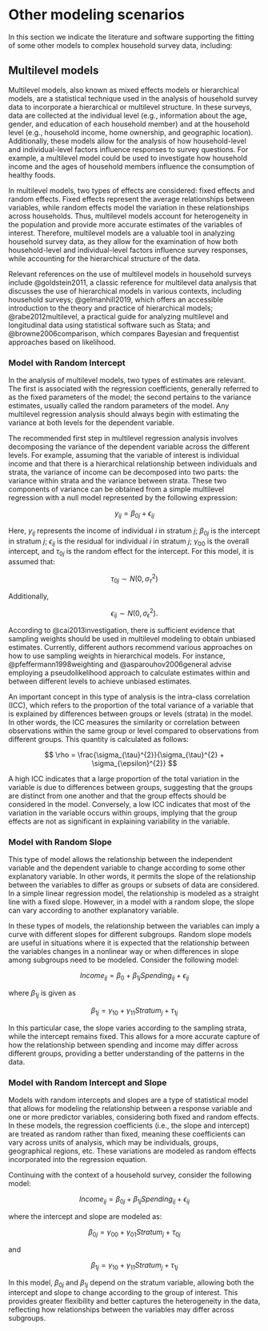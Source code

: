 # Other modeling scenarios

In this section we indicate the literature and software supporting the fitting of some other models to complex household survey data, including:

## Multilevel models

Multilevel models, also known as mixed effects models or hierarchical models, are a statistical technique used in the analysis of household survey data to incorporate a hierarchical or multilevel structure. In these surveys, data are collected at the individual level (e.g., information about the age, gender, and education of each household member) and at the household level (e.g., household income, home ownership, and geographic location). Additionally, these models allow for the analysis of how household-level and individual-level factors influence responses to survey questions. For example, a multilevel model could be used to investigate how household income and the ages of household members influence the consumption of healthy foods.

In multilevel models, two types of effects are considered: fixed effects and random effects. Fixed effects represent the average relationships between variables, while random effects model the variation in these relationships across households. Thus, multilevel models account for heterogeneity in the population and provide more accurate estimates of the variables of interest. Therefore, multilevel models are a valuable tool in analyzing household survey data, as they allow for the examination of how both household-level and individual-level factors influence survey responses, while accounting for the hierarchical structure of the data.

Relevant references on the use of multilevel models in household surveys include @goldstein2011, a classic reference for multilevel data analysis that discusses the use of hierarchical models in various contexts, including household surveys; @gelmanhill2019, which offers an accessible introduction to the theory and practice of hierarchical models; @rabe2012multilevel, a practical guide for analyzing multilevel and longitudinal data using statistical software such as Stata; and @browne2006comparison, which compares Bayesian and frequentist approaches based on likelihood.

### Model with Random Intercept

In the analysis of multilevel models, two types of estimates are relevant. The first is associated with the regression coefficients, generally referred to as the fixed parameters of the model; the second pertains to the variance estimates, usually called the random parameters of the model. Any multilevel regression analysis should always begin with estimating the variance at both levels for the dependent variable.

The recommended first step in multilevel regression analysis involves decomposing the variance of the dependent variable across the different levels. For example, assuming that the variable of interest is individual income and that there is a hierarchical relationship between individuals and strata, the variance of income can be decomposed into two parts: the variance within strata and the variance between strata. These two components of variance can be obtained from a simple multilevel regression with a null model represented by the following expression:

$$
y_{ij} = \beta_{0j} + \epsilon_{ij}
$$

Here, $y_{ij}$ represents the income of individual $i$ in stratum $j$; $\beta_{0j}$ is the intercept in stratum $j$; $\epsilon_{ij}$ is the residual for individual $i$ in stratum $j$; $\gamma_{00}$ is the overall intercept, and $\tau_{0j}$ is the random effect for the intercept. For this model, it is assumed that:

$$
\tau_{0j} \sim N(0, \sigma_{\tau}^{2})
$$ 

Additionally,

$$
\epsilon_{ij} \sim N(0, \sigma_{\epsilon}^{2}).
$$ 

According to @cai2013investigation, there is sufficient evidence that sampling weights should be used in multilevel modeling to obtain unbiased estimates. Currently, different authors recommend various approaches on how to use sampling weights in hierarchical models. For instance, @pfeffermann1998weighting and @asparouhov2006general advise employing a pseudolikelihood approach to calculate estimates within and between different levels to achieve unbiased estimates.

An important concept in this type of analysis is the intra-class correlation (ICC), which refers to the proportion of the total variance of a variable that is explained by differences between groups or levels (strata) in the model. In other words, the ICC measures the similarity or correlation between observations within the same group or level compared to observations from different groups. This quantity is calculated as follows:

$$
\rho = \frac{\sigma_{\tau}^{2}}{\sigma_{\tau}^{2} + \sigma_{\epsilon}^{2}}
$$

A high ICC indicates that a large proportion of the total variation in the variable is due to differences between groups, suggesting that the groups are distinct from one another and that the group effects should be considered in the model. Conversely, a low ICC indicates that most of the variation in the variable occurs within groups, implying that the group effects are not as significant in explaining variability in the variable.

### Model with Random Slope

This type of model allows the relationship between the independent variable and the dependent variable to change according to some other explanatory variable. In other words, it permits the slope of the relationship between the variables to differ as groups or subsets of data are considered. In a simple linear regression model, the relationship is modeled as a straight line with a fixed slope. However, in a model with a random slope, the slope can vary according to another explanatory variable.

In these types of models, the relationship between the variables can imply a curve with different slopes for different subgroups. Random slope models are useful in situations where it is expected that the relationship between the variables changes in a nonlinear way or when differences in slope among subgroups need to be modeled. Consider the following model:

$$
Income_{ij} = \beta_{0} + \beta_{1j} Spending_{ij} + \epsilon_{ij}
$$

where $\beta_{1j}$ is given as

$$
\beta_{1j} = \gamma_{10} + \gamma_{11} Stratum_{j} + \tau_{1j}
$$

In this particular case, the slope varies according to the sampling strata, while the intercept remains fixed. This allows for a more accurate capture of how the relationship between spending and income may differ across different groups, providing a better understanding of the patterns in the data.


### Model with Random Intercept and Slope

Models with random intercepts and slopes are a type of statistical model that allows for modeling the relationship between a response variable and one or more predictor variables, considering both fixed and random effects. In these models, the regression coefficients (i.e., the slope and intercept) are treated as random rather than fixed, meaning these coefficients can vary across units of analysis, which may be individuals, groups, geographical regions, etc. These variations are modeled as random effects incorporated into the regression equation.

Continuing with the context of a household survey, consider the following model:

$$
Income_{ij} = \beta_{0j} + \beta_{1j} Spending_{ij} + \epsilon_{ij}
$$

where the intercept and slope are modeled as:

$$
\beta_{0j} = \gamma_{00} + \gamma_{01} Stratum_{j} + \tau_{0j}
$$

and 

$$
\beta_{1j} = \gamma_{10} + \gamma_{11} Stratum_{j} + \tau_{1j}
$$

In this model, $\beta_{0j}$ and $\beta_{1j}$ depend on the stratum variable, allowing both the intercept and slope to change according to the group of interest. This provides greater flexibility and better captures the heterogeneity in the data, reflecting how relationships between the variables may differ across subgroups.

